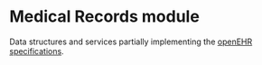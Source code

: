 # Medical Records module

Data structures and services partially implementing the [openEHR specifications](https://specifications.openehr.org/).
